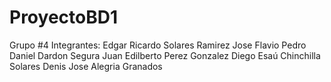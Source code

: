 # ProyectoBD1
Grupo  #4
Integrantes:
Edgar Ricardo Solares Ramirez
Jose Flavio Pedro Daniel Dardon Segura
Juan Edilberto Perez Gonzalez
Diego Esaú Chinchilla Solares
Denis Jose Alegria Granados
